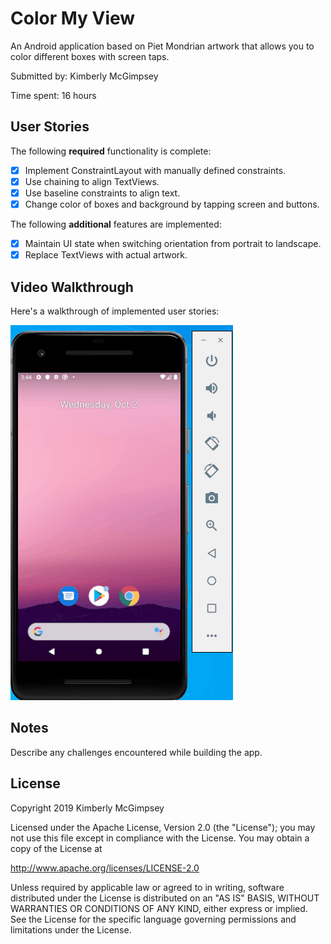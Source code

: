 # Color My View

An Android application based on Piet Mondrian artwork that allows you to color different boxes with screen taps.

Submitted by: Kimberly McGimpsey

Time spent: 16 hours

## User Stories

The following **required** functionality is complete:

* [x] Implement ConstraintLayout with manually defined constraints.
* [x] Use chaining to align TextViews.
* [x] Use baseline constraints to align text.
* [x] Change color of boxes and background by tapping screen and buttons.

The following **additional** features are implemented:

* [x] Maintain UI state when switching orientation from portrait to landscape.
* [x] Replace TextViews with actual artwork.

## Video Walkthrough 

Here's a walkthrough of implemented user stories:

<img src='Color_my_view2_demo.gif' title='Color My Views animated demo' alt='Color My Views demo' />

## Notes

Describe any challenges encountered while building the app.

## License

Copyright 2019 Kimberly McGimpsey

Licensed under the Apache License, Version 2.0 (the "License");
you may not use this file except in compliance with the License.
You may obtain a copy of the License at

http://www.apache.org/licenses/LICENSE-2.0

Unless required by applicable law or agreed to in writing, software
distributed under the License is distributed on an "AS IS" BASIS,
WITHOUT WARRANTIES OR CONDITIONS OF ANY KIND, either express or implied.
See the License for the specific language governing permissions and
limitations under the License.
